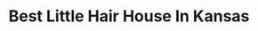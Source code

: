 ---
title: "Best Little Hair House In Kansas"
url: /topeka/best-little-hair-house-in-kansas/
shop: hairdresser
---
